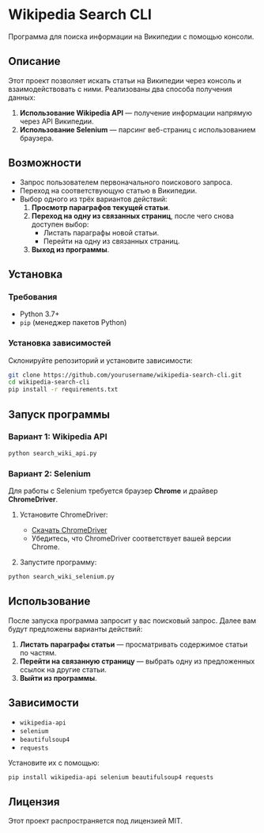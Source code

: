 # Wikipedia Search CLI

Программа для поиска информации на Википедии с помощью консоли.

## Описание

Этот проект позволяет искать статьи на Википедии через консоль и взаимодействовать с ними. Реализованы два способа получения данных:

1. **Использование Wikipedia API** — получение информации напрямую через API Википедии.
2. **Использование Selenium** — парсинг веб-страниц с использованием браузера.

## Возможности

- Запрос пользователем первоначального поискового запроса.
- Переход на соответствующую статью в Википедии.
- Выбор одного из трёх вариантов действий:
  1. **Просмотр параграфов текущей статьи**.
  2. **Переход на одну из связанных страниц**, после чего снова доступен выбор:
     - Листать параграфы новой статьи.
     - Перейти на одну из связанных страниц.
  3. **Выход из программы**.

## Установка

### Требования
- Python 3.7+
- `pip` (менеджер пакетов Python)

### Установка зависимостей

Склонируйте репозиторий и установите зависимости:

```bash
git clone https://github.com/yourusername/wikipedia-search-cli.git
cd wikipedia-search-cli
pip install -r requirements.txt
```

## Запуск программы

### Вариант 1: Wikipedia API

```bash
python search_wiki_api.py
```

### Вариант 2: Selenium

Для работы с Selenium требуется браузер **Chrome** и драйвер **ChromeDriver**.

1. Установите ChromeDriver:  
   - [Скачать ChromeDriver](https://sites.google.com/chromium.org/driver/)
   - Убедитесь, что ChromeDriver соответствует вашей версии Chrome.

2. Запустите программу:

```bash
python search_wiki_selenium.py
```

## Использование

После запуска программа запросит у вас поисковый запрос. Далее вам будут предложены варианты действий:

1. **Листать параграфы статьи** — просматривать содержимое статьи по частям.
2. **Перейти на связанную страницу** — выбрать одну из предложенных ссылок на другие статьи.
3. **Выйти из программы**.

## Зависимости

- `wikipedia-api`
- `selenium`
- `beautifulsoup4`
- `requests`

Установите их с помощью:

```bash
pip install wikipedia-api selenium beautifulsoup4 requests
```

## Лицензия

Этот проект распространяется под лицензией MIT.
